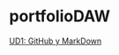 # portfolioDAW
[UD1: GitHub y MarkDown](https://github.com/Suli427/portfolioDAW/tree/main/UD1%3A%20GitHub%20y%20MarkDown)
